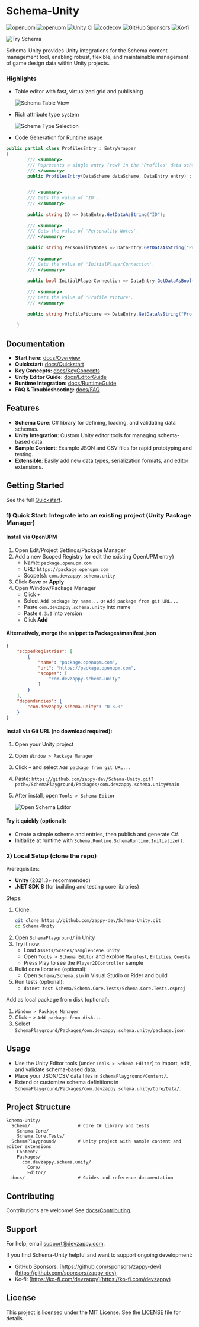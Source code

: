 # Schema-Unity

[![openupm](https://img.shields.io/npm/v/com.devzappy.schema.unity?label=openupm&registry_uri=https://package.openupm.com)](https://openupm.com/packages/com.devzappy.schema.unity/)
[![openupm](https://img.shields.io/badge/dynamic/json?color=brightgreen&label=downloads&query=%24.downloads&suffix=%2Fmonth&url=https%3A%2F%2Fpackage.openupm.com%2Fdownloads%2Fpoint%2Flast-month%2Fcom.devzappy.schema.unity)](https://openupm.com/packages/com.devzappy.schema.unity/)
[![Unity CI](https://github.com/zappy-dev/Schema-Unity/actions/workflows/dotnet.yml/badge.svg?branch=main)](https://github.com/zappy-dev/Schema-Unity/actions/workflows/dotnet.yml)
[![codecov](https://codecov.io/gh/zappy-dev/Schema-Unity/branch/main/graph/badge.svg)](https://codecov.io)
[![GitHub Sponsors](https://img.shields.io/github/sponsors/zappy-dev?style=social)](https://github.com/sponsors/zappy-dev)
[![Ko‑fi](https://img.shields.io/badge/Ko--fi-support-%23FF5E5B?logo=kofi&logoColor=white)](https://ko-fi.com/devzappy)

![Try Schema](docs/schema_brand_600x300.png)

Schema-Unity provides Unity integrations for the Schema content management tool, enabling robust, flexible, and maintainable management of game design data within Unity projects.

### Highlights
- Table editor with fast, virtualized grid and publishing
  
  ![Schema Table View](docs/images/schema_window_table_view.png)

- Rich attribute type system
  
  ![Scheme Type Selection](docs/images/scheme_type_selection.png)

- Code Generation for Runtime usage

```csharp
public partial class ProfilesEntry : EntryWrapper
{
        /// <summary>
        /// Represents a single entry (row) in the 'Profiles' data scheme.
        /// </summary>
        public ProfilesEntry(DataScheme dataScheme, DataEntry entry) : base(dataScheme, entry) {}

     
        /// <summary>
        /// Gets the value of 'ID'.
        /// </summary>
     
        public string ID => DataEntry.GetDataAsString("ID");
     
        /// <summary>
        /// Gets the value of 'Personality Notes'.
        /// </summary>
     
        public string PersonalityNotes => DataEntry.GetDataAsString("Personality Notes");
     
        /// <summary>
        /// Gets the value of 'InitialPlayerConnection'.
        /// </summary>
     
        public bool InitialPlayerConnection => DataEntry.GetDataAsBool("InitialPlayerConnection");
     
        /// <summary>
        /// Gets the value of 'Profile Picture'.
        /// </summary>
     
        public string ProfilePicture => DataEntry.GetDataAsString("Profile Picture");
 
    }
```

## Documentation

- **Start here:** [docs/Overview](docs/Overview.md)
- **Quickstart:** [docs/Quickstart](docs/Quickstart.md)
- **Key Concepts:** [docs/KeyConcepts](docs/KeyConcepts.md)
- **Unity Editor Guide:** [docs/EditorGuide](docs/EditorGuide.md)
- **Runtime Integration:** [docs/RuntimeGuide](docs/RuntimeGuide.md)
- **FAQ & Troubleshooting:** [docs/FAQ](docs/FAQ.md)

## Features

- **Schema Core**: C# library for defining, loading, and validating data schemas.
- **Unity Integration**: Custom Unity editor tools for managing schema-based data.
- **Sample Content**: Example JSON and CSV files for rapid prototyping and testing.
- **Extensible**: Easily add new data types, serialization formats, and editor extensions.

## Getting Started

See the full [Quickstart](docs/Quickstart.md).

### 1) Quick Start: Integrate into an existing project (Unity Package Manager)

#### Install via OpenUPM
1. Open Edit/Project Settings/Package Manager
2. Add a new Scoped Registry (or edit the existing OpenUPM entry)
   - Name: `package.openupm.com`
   - URL: `https://package.openupm.com`
   - Scope(s): `com.devzappy.schema.unity`
3. Click **Save** or **Apply**
4. Open Window/Package Manager
   - Click `+`
   - Select `Add package by name...` or `Add package from git URL...`
   - Paste `com.devzappy.schema.unity` into name
   - Paste `0.3.0` into version
   - Click **Add**
   
#### Alternatively, merge the snippet to Packages/manifest.json 
```json
{
    "scopedRegistries": [
        {
            "name": "package.openupm.com",
            "url": "https://package.openupm.com",
            "scopes": [
                "com.devzappy.schema.unity"
            ]
        }
    ],
    "dependencies": {
        "com.devzappy.schema.unity": "0.3.0"
    }
}
```

#### Install via Git URL (no download required):
1. Open your Unity project
2. Open `Window > Package Manager`
3. Click `+` and select `Add package from git URL...`
4. Paste: `https://github.com/zappy-dev/Schema-Unity.git?path=/SchemaPlayground/Packages/com.devzappy.schema.unity#main`
5. After install, open `Tools > Schema Editor`
   
   ![Open Schema Editor](docs/images/unity_open_schema_editor.png)

#### Try it quickly (optional):
- Create a simple scheme and entries, then publish and generate C#.
- Initialize at runtime with `Schema.Runtime.SchemaRuntime.Initialize()`.

### 2) Local Setup (clone the repo)

Prerequisites:
- **Unity** (2021.3+ recommended)
- **.NET SDK 8** (for building and testing core libraries)

Steps:
1. Clone:
   ```bash
   git clone https://github.com/zappy-dev/Schema-Unity.git
   cd Schema-Unity
   ```
2. Open `SchemaPlayground/` in Unity
3. Try it now:
   - Load `Assets/Scenes/SampleScene.unity`
   - Open `Tools > Schema Editor` and explore `Manifest`, `Entities`, `Quests`
   - Press Play to see the `Player2DController` sample
4. Build core libraries (optional):
   - Open `Schema/Schema.sln` in Visual Studio or Rider and build
5. Run tests (optional):
   - `dotnet test Schema/Schema.Core.Tests/Schema.Core.Tests.csproj`

Add as local package from disk (optional):
1. `Window > Package Manager`
2. Click `+` > `Add package from disk...`
3. Select `SchemaPlayground/Packages/com.devzappy.schema.unity/package.json`

## Usage

- Use the Unity Editor tools (under `Tools > Schema Editor`) to import, edit, and validate schema-based data.
- Place your JSON/CSV data files in `SchemaPlayground/Content/`.
- Extend or customize schema definitions in `SchemaPlayground/Packages/com.devzappy.schema.unity/Core/Data/`. 

## Project Structure

```
Schema-Unity/
  Schema/                  # Core C# library and tests
    Schema.Core/
    Schema.Core.Tests/
  SchemaPlayground/        # Unity project with sample content and editor extensions
    Content/
    Packages/
      com.devzappy.schema.unity/
        Core/
        Editor/
  docs/                    # Guides and reference documentation
```

## Contributing

Contributions are welcome! See [docs/Contributing](docs/Contributing.md).

## Support

For help, email support@devzappy.com.

If you find Schema-Unity helpful and want to support ongoing development:
- GitHub Sponsors: [https://github.com/sponsors/zappy-dev](https://github.com/sponsors/zappy-dev)
- Ko‑fi: [https://ko-fi.com/devzappy](https://ko-fi.com/devzappy)

## License

This project is licensed under the MIT License. See the [LICENSE](LICENSE) file for details.
